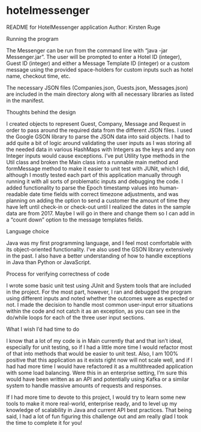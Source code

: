 # hotelmessenger
README for HotelMessenger application
Author: Kirsten Ruge

Running the program

The Messenger can be run from the command line with “java -jar Messenger.jar”. The user will be prompted to enter a Hotel ID (integer), Guest ID (integer) and either a Message Template ID (integer) or a custom message using the provided space-holders for custom inputs such as hotel name, checkout time, etc.

The necessary JSON files (Companies.json, Guests.json, Messages.json) are included in the main directory along with all necessary libraries as listed in the manifest. 

Thoughts behind the design

I created objects to represent Guest, Company, Message and Request in order to pass around the required data from the different JSON files. I used the Google GSON library to parse the JSON data into said objects. I had to add quite a bit of logic around validating the user inputs as I was storing all the needed data in various HashMaps with Integers as the keys and any non Integer inputs would cause exceptions. I’ve put Utility type methods in the Util class and broken the Main class into a runnable main method and formMessage method to make it easier to unit test with JUNit, which I did, although I mostly tested each part of this application manually through running it with all sorts of problematic inputs and debugging the code.
I added functionality to parse the Epoch timestamp values into human-readable date time fields with correct timezone adjustments, and was planning on adding the option to send a customer the amount of time they have left until check-in or check-out until I realized the dates in the sample data are from 2017. Maybe I will go in there and change them so I can add in a “count down” option to the message templates fields.
	
Language choice

Java was my first programming language, and I feel most comfortable with its object-oriented functionality. I’ve also used the GSON library extensively in the past. I also have a better understanding of how to handle exceptions in Java than Python or JavaScript. 

Process for verifying correctness of code

I wrote some basic unit test using JUnit and System tools that are included in the project. For the most part, however, I ran and debugged the program using different inputs and noted whether the outcomes were as expected or not. I made the decision to handle most common user-input error situations within the code and not catch it as an exception, as you can see in the do/while loops for each of the three user input sections.
	
	

What I wish I’d had time to do

I know that a lot of my code is in Main currently that and that isn’t ideal, especially for unit testing, so if I had a little more time I would refactor most of that into methods that would be easier to unit test. Also, I am 100% positive that this application as it exists right now will not scale well, and if I had had more time I would have refactored it as a multithreaded application with some load balancing. Were this in an enterprise setting, I’m sure this would have been written as an API and potentially using Kafka or a similar system to handle massive amounts of requests and responses.

If I had more time to devote to this project, I would try to learn some new tools to make it more real-world, enterprise ready, and to level up my knowledge of scalability in Java and current API best practices. That being said, I had a lot of fun figuring this challenge out and am really glad I took the time to complete it for you! 
	
	
